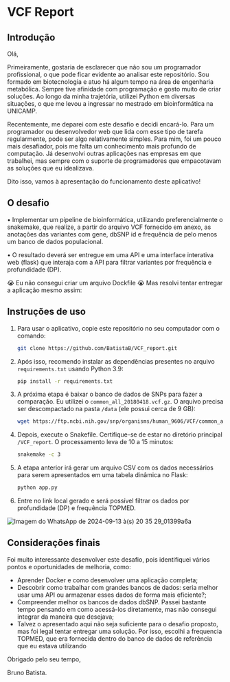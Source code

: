 # VCF Report

## Introdução

Olá,

Primeiramente, gostaria de esclarecer que não sou um programador profissional, o que pode ficar evidente ao analisar este repositório. Sou formado em biotecnologia e atuo há algum tempo na área de engenharia metabólica. Sempre tive afinidade com programação e gosto muito de criar soluções. Ao longo da minha trajetória, utilizei Python em diversas situações, o que me levou a ingressar no mestrado em bioinformática na UNICAMP.

Recentemente, me deparei com este desafio e decidi encará-lo. Para um programador ou desenvolvedor web que lida com esse tipo de tarefa regularmente, pode ser algo relativamente simples. Para mim, foi um pouco mais desafiador, pois me falta um conhecimento mais profundo de computação. Já desenvolvi outras aplicações nas empresas em que trabalhei, mas sempre com o suporte de programadores que empacotavam as soluções que eu idealizava.

Dito isso, vamos à apresentação do funcionamento deste aplicativo!

## O desafio

• Implementar um pipeline de bioinformática, utilizando preferencialmente o snakemake, que realize, a partir do arquivo VCF fornecido em anexo, as anotações das variantes com gene, dbSNP id e frequência de pelo menos um banco de dados populacional.

• O resultado deverá ser entregue em uma API e uma interface interativa web (flask) que interaja com a API para filtrar variantes por frequência e profundidade (DP).

:sob: Eu não consegui criar um arquivo Dockfile :sob: 
Mas resolvi tentar entregar a aplicação mesmo assim:

## Instruções de uso

1. Para usar o aplicativo, copie este repositório no seu computador com o comando:

    ```bash
    git clone https://github.com/BatistaB/VCF_report.git
    ```

2. Após isso, recomendo instalar as dependências presentes no arquivo `requirements.txt` usando Python 3.9:

    ```bash
    pip install -r requirements.txt
    ```

3. A próxima etapa é baixar o banco de dados de SNPs para fazer a comparação. Eu utilizei o `common_all_20180418.vcf.gz`. O arquivo precisa ser descompactado na pasta `/data` (ele possui cerca de 9 GB):

    ```bash
    wget https://ftp.ncbi.nih.gov/snp/organisms/human_9606/VCF/common_all_20180418.vcf.gz
    ```

4. Depois, execute o Snakefile. Certifique-se de estar no diretório principal `/VCF_report`. O processamento leva de 10 a 15 minutos:

    ```bash
    snakemake -c 3
    ```

5. A etapa anterior irá gerar um arquivo CSV com os dados necessários para serem apresentados em uma tabela dinâmica no Flask:

    ```bash
    python app.py
    ```

6. Entre no link local gerado e será possível filtrar os dados por profundidade (DP) e frequência TOPMED.


![Imagem do WhatsApp de 2024-09-13 à(s) 20 35 29_01399a6a](https://github.com/user-attachments/assets/02fcd685-40db-4da1-b7ef-e3f7d1d0cb7b)



## Considerações finais

Foi muito interessante desenvolver este desafio, pois identifiquei vários pontos e oportunidades de melhoria, como:

- Aprender Docker e como desenvolver uma aplicação completa;
- Descobrir como trabalhar com grandes bancos de dados: seria melhor usar uma API ou armazenar esses dados de forma mais eficiente?;
- Compreender melhor os bancos de dados dbSNP. Passei bastante tempo pensando em como acessá-los diretamente, mas não consegui integrar da maneira que desejava;
- Talvez o apresentado aqui não seja suficiente para o desafio proposto, mas foi legal tentar entregar uma solução. Por isso, escolhi a frequencia TOPMED, que era fornecida dentro do banco de dados de referência que eu estava utilizando


Obrigado pelo seu tempo,


Bruno Batista.




